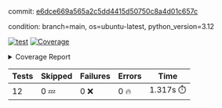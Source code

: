 commit: [e6dce669a565a2c5dd4415d50750c8a4d01c657c](https://github.com/rcmdnk/inherit-docstring/tree/e6dce669a565a2c5dd4415d50750c8a4d01c657c)

condition: branch=main, os=ubuntu-latest, python_version=3.12

[![test](https://github.com/rcmdnk/inherit-docstring/actions/workflows/test.yml/badge.svg)](https://github.com/rcmdnk/inherit-docstring/actions/runs/9946823128)
<a href="https://github.com/rcmdnk/inherit-docstring/blob/e6dce669a565a2c5dd4415d50750c8a4d01c657c/README.md"><img alt="Coverage" src="https://img.shields.io/badge/Coverage-100%25-brightgreen.svg" /></a><details><summary>Coverage Report </summary><table><tr><th>File</th><th>Stmts</th><th>Miss</th><th>Cover</th></tr><tbody><tr><td><b>TOTAL</b></td><td><b>114</b></td><td><b>0</b></td><td><b>100%</b></td></tr></tbody></table></details>

| Tests | Skipped | Failures | Errors | Time |
| ----- | ------- | -------- | -------- | ------------------ |
| 12 | 0 :zzz: | 0 :x: | 0 :fire: | 1.317s :stopwatch: |

